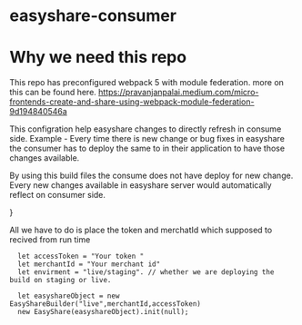 # easyshare-consumer

# Why  we need this repo 
  This repo has preconfigured webpack 5 with module federation.
  more on this can be found here. https://pravanjanpalai.medium.com/micro-frontends-create-and-share-using-webpack-module-federation-9d194840546a
 
 This configration help easyshare changes to directly refresh in consume side. 
 Example - Every time there is new change or bug fixes in easyshare the consumer has to deploy the same to 
 in their application to have those changes available. 
 
 By using this build files the consume does not have deploy for new change.  Every new changes available in 
 easyshare  server  would automatically reflect on consumer side. 
 
     
}

All we have to do is place the token and merchatId which supposed to recived from run time
      
      let accessToken = "Your token "
      let merchantId = "Your merchant id"
      let envirment = "live/staging". // whether we are deploying the build on staging or live.

      let easyshareObject = new EasyShareBuilder("live",merchantId,accessToken)
      new EasyShare(easyshareObject).init(null);
